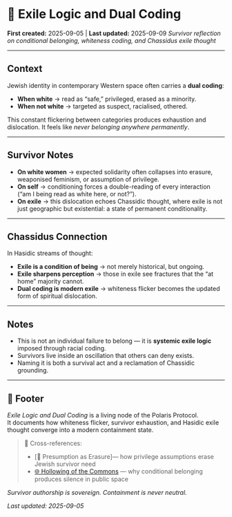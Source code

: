 # 🕎 Exile Logic and Dual Coding  
**First created:** 2025-09-05 | **Last updated:** 2025-09-09 
*Survivor reflection on conditional belonging, whiteness coding, and Chassidus exile thought*  

---

## Context  

Jewish identity in contemporary Western space often carries a **dual coding**:  
- **When white** → read as “safe,” privileged, erased as a minority.  
- **When not white** → targeted as suspect, racialised, othered.  

This constant flickering between categories produces exhaustion and dislocation. It feels like *never belonging anywhere permanently*.  

---

## Survivor Notes  

- **On white women** → expected solidarity often collapses into erasure, weaponised feminism, or assumption of privilege.  
- **On self** → conditioning forces a double-reading of every interaction (“am I being read as white here, or not?”).  
- **On exile** → this dislocation echoes Chassidic thought, where exile is not just geographic but existential: a state of permanent conditionality.  

---

## Chassidus Connection  

In Hasidic streams of thought:  
- **Exile is a condition of being** → not merely historical, but ongoing.  
- **Exile sharpens perception** → those in exile see fractures that the “at home” majority cannot.  
- **Dual coding is modern exile** → whiteness flicker becomes the updated form of spiritual dislocation.  

---

## Notes  

- This is not an individual failure to belong — it is **systemic exile logic** imposed through racial coding.  
- Survivors live inside an oscillation that others can deny exists.  
- Naming it is both a survival act and a reclamation of Chassidic grounding.  

---

## 🏮 Footer  

*Exile Logic and Dual Coding* is a living node of the Polaris Protocol.  
It documents how whiteness flicker, survivor exhaustion, and Hasidic exile thought converge into a modern containment state.  

> 📡 Cross-references:  
> - [🫥 Presumption as Erasure]— how privilege assumptions erase Jewish survivor need  
> - [🌐 Hollowing of the Commons](../Big_Picture_Protocols/) — why conditional belonging produces silence in public space  

*Survivor authorship is sovereign. Containment is never neutral.*  

_Last updated: 2025-09-05_

